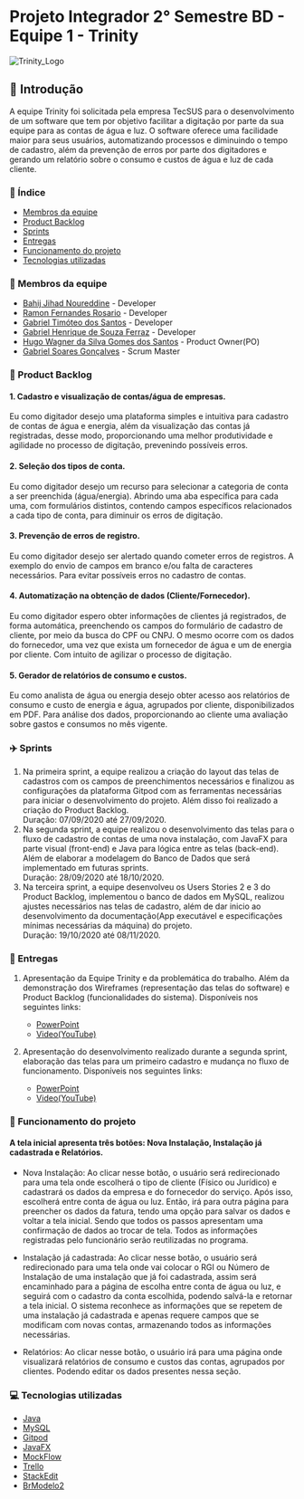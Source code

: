 # Projeto Integrador 2° Semestre BD - Equipe 1 - Trinity
![Trinity_Logo](https://user-images.githubusercontent.com/60863640/94086088-4fb53a00-fde0-11ea-9915-3ac9be131de7.png)

## :pushpin: Introdução
A equipe Trinity foi solicitada pela empresa TecSUS para o desenvolvimento de um software que tem por objetivo facilitar a digitação por parte da sua equipe para as contas de água e luz. O software oferece uma facilidade maior para seus usuários, automatizando processos e diminuindo o tempo de cadastro, além da prevenção de erros por parte dos digitadores e gerando um relatório sobre o consumo e custos de água e luz de cada cliente.

### :book: Índice
* [Membros da equipe](#necktie-membros-da-equipe)
* [Product Backlog](#gift-product-backlog)
* [Sprints](#airplane-sprints)
* [Entregas](#dart-entregas)
* [Funcionamento do projeto](#paperclip-funcionamento-do-projeto)
* [Tecnologias utilizadas](#computer-tecnologias-utilizadas)


### :necktie: Membros da equipe
* [Bahij Jihad Noureddine](https://www.linkedin.com/in/bahij-noureddine-941b681b7/) - Developer
* [Ramon Fernandes Rosario](https://www.linkedin.com/in/ramon-fernandes-19244a1ab/) - Developer
* [Gabriel Timóteo dos Santos](https://www.linkedin.com/in/gabriel-santos-2563571b2/) - Developer
* [Gabriel Henrique de Souza Ferraz](https://www.linkedin.com/in/gabriel-henrique-de-souza-ferraz-4873581b2/) - Developer
* [Hugo Wagner da Silva Gomes dos Santos](https://www.linkedin.com/in/hugo-wagner-692b83150/) - Product Owner(PO)
* [Gabriel Soares Gonçalves](https://www.linkedin.com/in/gabriel-soares-gon%C3%A7alves-a2b35a1b2/) - Scrum Master


### :gift: Product Backlog
#### 1. Cadastro e visualização de contas/água de empresas.<br/>
Eu como digitador desejo uma plataforma simples e intuitiva para cadastro de contas de água e energia, além da visualização das contas já registradas, desse modo, proporcionando uma melhor produtividade e agilidade no processo de digitação, prevenindo possíveis erros. 
#### 2. Seleção dos tipos de conta.<br/>
Eu como digitador desejo um recurso para selecionar a categoria de conta a ser preenchida (água/energia). Abrindo uma aba específica para cada uma, com formulários distintos, contendo campos específicos relacionados a cada tipo de conta, para diminuir os erros de digitação.
#### 3. Prevenção de erros de registro.<br/>
Eu como digitador desejo ser alertado quando cometer erros de registros. A exemplo do envio de campos em branco e/ou falta de caracteres necessários. Para evitar possíveis erros no cadastro de contas.
#### 4. Automatização na obtenção de dados (Cliente/Fornecedor).<br/>
Eu como digitador espero obter informações de clientes já registrados, de forma automática, preenchendo os campos do formulário de cadastro de cliente, por meio da busca do CPF ou CNPJ. O mesmo ocorre com os dados do fornecedor, uma vez que exista um fornecedor de água e um de energia por cliente. Com intuito de agilizar o processo de digitação.
#### 5. Gerador de relatórios de consumo e custos.<br/>
Eu como analista de água ou energia desejo obter acesso aos relatórios de consumo e custo de energia e água, agrupados por cliente, disponibilizados em PDF. Para análise dos dados, proporcionando ao cliente uma avaliação sobre gastos e consumos no mês vigente.

### :airplane: Sprints
1. Na primeira sprint, a equipe realizou a criação do layout das telas de cadastros com os campos de preenchimentos necessários e finalizou as configurações da plataforma Gitpod com as ferramentas necessárias para iniciar o desenvolvimento do projeto. Além disso foi realizado a criação do Product Backlog.<br/> Duração: 07/09/2020 até 27/09/2020.
2. Na segunda sprint, a equipe realizou o desenvolvimento das telas para o fluxo de cadastro de contas de uma nova instalação, com JavaFX para parte visual (front-end) e Java para lógica entre as telas (back-end). Além de elaborar a modelagem do Banco de Dados que será implementado em futuras sprints.<br/> Duração: 28/09/2020 até 18/10/2020.
3. Na terceira sprint, a equipe desenvolveu os Users Stories 2 e 3 do Product Backlog, implementou o banco de dados em MySQL, realizou ajustes necessários nas telas de cadastro, além de dar inicio ao desenvolvimento da documentação(App executável e especificações mínimas necessárias da máquina) do projeto.</br> Duração: 19/10/2020 até 08/11/2020.



### :dart: Entregas
1. Apresentação da Equipe Trinity e da problemática do trabalho. Além da demonstração dos Wireframes (representação das telas do software) e Product Backlog (funcionalidades do sistema). Disponíveis nos seguintes links:
   * [PowerPoint](https://drive.google.com/file/d/1QBe3fj6P33IbdpLLv37yWxnmgwYGU8Tq/view?usp=sharing)
   * [Video(YouTube)](https://www.youtube.com/watch?v=k5cMXUFGKQs)
   
2. Apresentação do desenvolvimento realizado durante a segunda sprint, elaboração das telas para um primeiro cadastro e mudança no fluxo de funcionamento. Disponíveis nos seguintes links:
   * [PowerPoint](https://drive.google.com/file/d/1WFf6pF68s_2zgYqzR50OJI3VAGwB6fFH/view?usp=sharing)
   * [Video(YouTube)](https://www.youtube.com/watch?v=Kt16ICw9lSM&feature=youtu.be)

### :paperclip: Funcionamento do projeto
#### A tela inicial apresenta três botões: Nova Instalação, Instalação já cadastrada e Relatórios. 

* Nova Instalação: Ao clicar nesse botão, o usuário será redirecionado para uma tela onde escolherá o tipo de cliente (Físico ou Jurídico) e cadastrará os dados da empresa e do fornecedor do serviço. Após isso, escolherá entre conta de água ou luz. Então, irá para outra página para preencher os dados da fatura, tendo uma opção para salvar os dados e voltar a tela inicial. Sendo que todos os passos apresentam uma confirmação de dados ao trocar de tela. Todos as informações registradas pelo funcionário serão reutilizadas no programa.

* Instalação já cadastrada: Ao clicar nesse botão, o usuário será redirecionado para uma tela onde vai colocar o RGI ou Número de Instalação de uma instalação que já foi cadastrada, assim será encaminhado para a página de escolha entre conta de água ou luz, e seguirá com o cadastro da conta escolhida, podendo salvá-la e retornar a tela inicial. O sistema reconhece as informações que se repetem de uma instalação já cadastrada e apenas requere campos que se modificam com novas contas, armazenando todos as informações necessárias.

* Relatórios: Ao clicar nesse botão, o usuário irá para uma página onde visualizará relatórios de consumo e custos das contas, agrupados por clientes. Podendo editar os dados presentes nessa seção.

###  :computer: Tecnologias utilizadas
* [Java](https://www.java.com/pt_BR/)
* [MySQL](https://www.mysql.com/)
* [Gitpod](https://www.gitpod.io/)
* [JavaFX](https://openjfx.io/)
* [MockFlow](https://mockflow.com/apps/wireframepro/)
* [Trello](https://trello.com/pt-BR)
* [StackEdit](https://stackedit.io/)
* [BrModelo2](http://www.sis4.com/brModelo/antigo.html)
